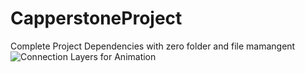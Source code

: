 # CapperstoneProject
 Complete Project Dependencies with zero folder and file mamangent
 ![Connection Layers for Animation](https://github.com/user-attachments/assets/4de338c3-c8ef-41ea-9e89-96a8249364ff)
